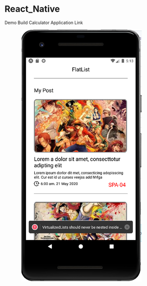 # React_Native
Demo Build Calculator Application
Link
<p align="center">
  <img src="https://github.com/hamongkhang/React_Native/blob/master/image/Product.PNG?raw=true?raw=true?raw=true" border="0" />
</p>
